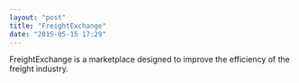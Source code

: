 ```yaml
---
layout: "post"
title: "FreightExchange"
date: "2015-05-15 17:29"
---
```


FreightExchange is a marketplace designed to improve the efficiency of the freight industry.
